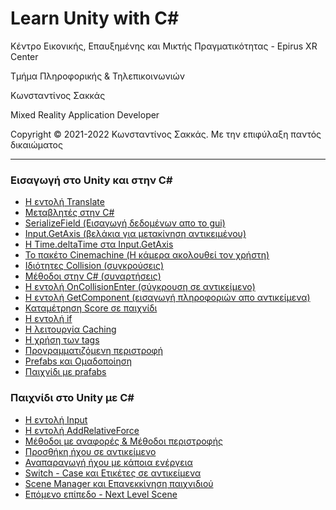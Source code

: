<html>
<head>

</head>
<body>
<h1>Learn Unity with C#</h1>
<p>Κέντρο Εικονικής, Επαυξημένης και Μικτής Πραγματικότητας - Epirus XR Center</p>
<p> Τμήμα Πληροφορικής & Τηλεπικοινωνιών </p>

<p> Κωνσταντίνος Σακκάς</p>
<p> Mixed Reality Application Developer</p>

<p>Copyright © 2021-2022 Κωνσταντίνος Σακκάς. Με την επιφύλαξη παντός δικαιώματος</p>
<hr>

<h3>Εισαγωγή στο Unity και στην C#</h3>
<ul>
<li><a href="https://github.com/ksakkas/Learn-Unity-Intro/tree/master/intro_1">Η εντολή Translate</a></li>
<li><a href="https://github.com/ksakkas/Learn-Unity-Intro/tree/master/intro_2">Μεταβλητές στην C#</a></li>
<li><a href="https://github.com/ksakkas/Learn-Unity-Intro/tree/master/intro_3">SerializeField (Εισαγωγή δεδομένων απο το gui)</a></li>
<li><a href="https://github.com/ksakkas/Learn-Unity-Intro/tree/master/intro_4">Input.GetAxis (βελάκια για μετακίνηση αντικειμένου)</a></li>
<li><a href="https://github.com/ksakkas/Learn-Unity-Intro/tree/master/intro_5">Η Time.deltaTime στα Input.GetAxis</a></li>
<li><a href="https://github.com/ksakkas/Learn-Unity-Intro/tree/master/intro_6">Το πακέτο Cinemachine (Η κάμερα ακολουθεί τον χρήστη)</a></li>
<li><a href="https://github.com/ksakkas/Learn-Unity-Intro/tree/master/intro_7">Ιδιότητες Collision (συγκρούσεις)</a></li>
<li><a href="https://github.com/ksakkas/Learn-Unity-Intro/tree/master/intro_8">Μέθοδοι στην C# (συναρτήσεις)</a></li>
<li><a href="https://github.com/ksakkas/Learn-Unity-Intro/tree/master/intro_9">Η εντολή OnCollisionEnter (σύγκρουση σε αντικείμενο)</a></li>
<li><a href="https://github.com/ksakkas/Learn-Unity-Intro/tree/master/intro_10">Η εντολή GetComponent (εισαγωγή πληροφοριών απο αντικείμενα)</a></li>
<li><a href="https://github.com/ksakkas/Learn-Unity-Intro/tree/master/intro_11">Καταμέτρηση Score σε παιχνίδι</a></li>
<li><a href="https://github.com/ksakkas/Learn-Unity-Intro/tree/master/intro_12">Η εντολή if</a></li>
<li><a href="https://github.com/ksakkas/Learn-Unity-Intro/tree/master/intro_13">Η λειτουργία Caching</a></li>
<li><a href="https://github.com/ksakkas/Learn-Unity-Intro/tree/master/intro_14">Η χρήση των tags</a></li>
<li><a href="https://github.com/ksakkas/Learn-Unity-Intro/tree/master/intro_15">Προγραμματιζόμενη περιστροφή</a></li>
<li><a href="https://github.com/ksakkas/Learn-Unity-Intro/tree/master/intro_16">Prefabs και Ομαδοποίηση</a></li>
<li><a href="https://github.com/ksakkas/Learn-Unity-Intro/tree/master/intro_17">Παιχνίδι με prafabs</a></li>

</ul>

<h3>Παιχνίδι στο Unity με C#</h3>
<ul>
<li><a href="https://github.com/ksakkas/Learn-Unity-Intro/tree/master/game_1">Η εντολή Input</a></li>
<li><a href="https://github.com/ksakkas/Learn-Unity-Intro/tree/master/game_2">Η εντολή AddRelativeForce</a></li>
<li><a href="https://github.com/ksakkas/Learn-Unity-Intro/tree/master/game_3">Μέθοδοι με αναφορές & Μέθοδοι περιστροφής</a></li>
<li><a href="https://github.com/ksakkas/Learn-Unity-Intro/tree/master/game_4">Προσθήκη ήχου σε αντικείμενο</a></li>
<li><a href="https://github.com/ksakkas/Learn-Unity-Intro/tree/master/game_5">Αναπαραγωγή ήχου με κάποια ενέργεια</a></li>
<li><a href="https://github.com/ksakkas/Learn-Unity-Intro/tree/master/game_6">Switch - Case και Ετικέτες σε αντικείμενα</a></li>
<li><a href="https://github.com/ksakkas/Learn-Unity-Intro/tree/master/game_7">Scene Manager και Επανεκκίνηση παιχνιδιού</a></li>
<li><a href="https://github.com/ksakkas/Learn-Unity-Intro/tree/master/game_8">Επόμενο επίπεδο - Next Level Scene</a></li>

</ul>

 
</body>
</html>
